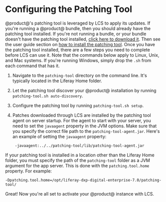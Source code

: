 # Configuring the Patching Tool [](id=configuring-the-patching-tool)

@product@'s patching tool is leveraged by LCS to apply its updates. If you're 
running a @product@ bundle, then you should already have the patching tool 
installed. If you're not running a bundle, or your bundle doesn't have the 
patching tool installed, 
[click here to download it](https://web.liferay.com/group/customer/dxp/downloads/digital-enterprise/patching-tool). 
Then see the user guide section on 
[how to install the patching tool](/discover/deployment/-/knowledge_base/7-0/patching-liferay). 
Once you have the patching tool installed, there are a few steps you need to 
complete before LCS can use it. Note that the commands below apply to Linux, 
Unix, and Mac systems. If you're running Windows, simply drop the `.sh` from 
each command that has it.

1. Navigate to the `patching-tool` directory on the command line. It's typically 
   located in the Liferay Home folder.

2. Let the patching tool discover your @product@ installation by running 
   `patching-tool.sh auto-discovery`. 

3. Configure the patching tool by running `patching-tool.sh setup`. 

4. Patches downloaded through LCS are installed by the patching tool agent on 
   server startup. For the agent to start with your server, you need to set the 
   `javaagent` property in the JVM options. Make sure that you specify the 
   correct file path to the `patching-tool-agent.jar`. Here's an example of 
   setting the `javaagent` property: 

        -javaagent:../../patching-tool/lib/patching-tool-agent.jar

If your patching tool is installed in a location other than the Liferay Home 
folder, you must specify the path of the `patching-tool` folder as a JVM 
argument for the app server. This is done with the `patching.tool.home` 
property. For example:

    -Dpatching.tool.home=/opt/liferay-dxp-digital-enterprise-7.0/patching-tool/

Great! Now you're all set to activate your @product@ instance with LCS. 
